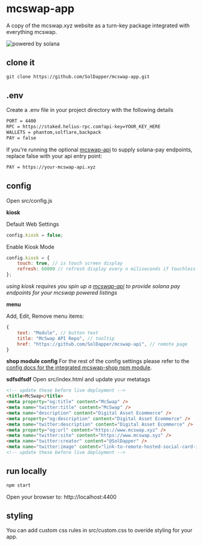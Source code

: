 # mcswap-app
A copy of the mcswap.xyz website as a turn-key package integrated with everything mcswap. 

![powered by solana](https://repository-images.githubusercontent.com/944753274/1145e6b0-4ad7-4887-acf9-21b9d673a8fd)

## clone it
```html
git clone https://github.com/SolDapper/mcswap-app.git
```

## .env
Create a .env file in your project directory with the following details
```html
PORT = 4400
RPC = https://staked.helius-rpc.com?api-key=YOUR_KEY_HERE
WALLETS = phantom,solflare,backpack
PAY = false
```

If you're running the optional [mcswap-api](https://github.com/SolDapper/mcswap-api) to supply solana-pay endpoints, replace false with your api entry point:
```html
PAY = https://your-mcswap-api.xyz
```

## config 
Open src/config.js

**kiosk** 

Default Web Settings
```javascript
config.kiosk = false;
```
Enable Kiosk Mode
```javascript
config.kiosk = {
    touch: true, // is touch screen display
    refresh: 60000 // refresh display every n miliseconds if touchless display (ignored if touch is true)
};
```
*using kiosk requires you spin up a [mcswap-api](https://github.com/SolDapper/mcswap-api) to provide solana pay endpoints for your mcswap powered listings*

**menu**

Add, Edit, Remove menu items:
```javascript
{
    text: "Module", // button text
    title: "McSwap API Repo", // tooltip
    href: "https://github.com/SolDapper/mcswap-api", // remote page
}
```

**shop module config**
For the rest of the config settings please refer to the [config docs for the integrated mcswap-shop npm module](https://github.com/SolDapper/mcswap-shop?tab=readme-ov-file#config-options).

**sdfsdfsdf**
Open src/index.html and update your metatags
```html
<!-- update these before live deployment -->
<title>McSwap</title>
<meta property="og:title" content="McSwap" />
<meta name="twitter:title" content="McSwap" />
<meta name="description" content="Digital Asset Ecommerce" />
<meta property="og:description" content="Digital Asset Ecommerce" />
<meta name="twitter:description" content="Digital Asset Ecommerce" />
<meta property="og:url" content="https://www.mcswap.xyz" />
<meta name="twitter:site" content="https://www.mcswap.xyz" />
<meta name="twitter:creator" content="@SolDapper" />
<meta name="twitter:image" content="link-to-remote-hosted-social-card-image" />
<!-- update these before live deployment -->
```

## run locally
```html
npm start
```
Open your browser to: http://localhost:4400

## styling
You can add custom css rules in src/custom.css to overide styling for your app.